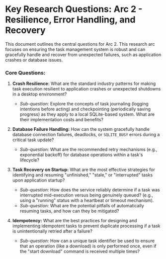 # Key Research Questions: Arc 2 - Resilience, Error Handling, and Recovery

This document outlines the central questions for Arc 2. This research arc focuses on ensuring the task management system is robust and can gracefully handle and recover from unexpected failures, such as application crashes or database issues.

### Core Questions:

1.  **Crash Resilience:** What are the standard industry patterns for making task execution resilient to application crashes or unexpected shutdowns in a desktop environment?
    *   *Sub-question:* Explore the concepts of task journaling (logging intentions before acting) and checkpointing (periodically saving progress) as they apply to a local SQLite-based system. What are their implementation costs and benefits?

2.  **Database Failure Handling:** How can the system gracefully handle database connection failures, deadlocks, or `SQLITE_BUSY` errors during a critical task update?
    *   *Sub-question:* What are the recommended retry mechanisms (e.g., exponential backoff) for database operations within a task's lifecycle?

3.  **Task Recovery on Startup:** What are the most effective strategies for identifying and resuming "unfinished," "stale," or "interrupted" tasks upon application startup?
    *   *Sub-question:* How does the service reliably determine if a task was interrupted mid-execution versus being genuinely queued? (e.g., using a "running" status with a heartbeat or timeout mechanism).
    *   *Sub-question:* What are the potential pitfalls of automatically resuming tasks, and how can they be mitigated?

4.  **Idempotency:** What are the best practices for designing and implementing idempotent tasks to prevent duplicate processing if a task is unintentionally retried after a failure?
    *   *Sub-question:* How can a unique task identifier be used to ensure that an operation (like a download) is only performed once, even if the "start download" command is received multiple times?